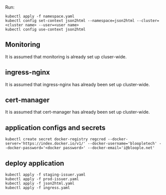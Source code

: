 Run:

```
kubectl apply -f namespace.yaml
kubectl config set-context json2html --namespace=json2html --cluster=<cluster name> --user=<user name>
kubectl config use-context json2html
```

## Monitoring

It is assumed that monitoring is already set up cluser-wide.

## ingress-nginx

It is assumed that ingress-nginx has already been set up cluster-wide.

## cert-manager

It is assumed that cert-manager has already been set up cluster-wide.

## application configs and secrets

````
kubectl create secret docker-registry regcred --docker-server='https://index.docker.io/v1/' --docker-username='bloopletech' --docker-password='<docker password>' --docker-email='i@bloople.net'
````

## deploy application

````
kubectl apply -f staging-issuer.yaml
kubectl apply -f prod-issuer.yaml
kubectl apply -f json2html.yaml
kubectl apply -f ingress.yaml
````
